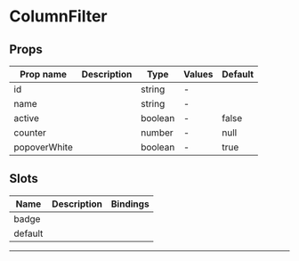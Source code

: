 # ColumnFilter

## Props

| Prop name    | Description | Type    | Values | Default |
| ------------ | ----------- | ------- | ------ | ------- |
| id           |             | string  | -      |         |
| name         |             | string  | -      |         |
| active       |             | boolean | -      | false   |
| counter      |             | number  | -      | null    |
| popoverWhite |             | boolean | -      | true    |

## Slots

| Name    | Description | Bindings |
| ------- | ----------- | -------- |
| badge   |             | <br/>    |
| default |             |          |

---
